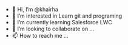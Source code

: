 - 👋 Hi, I’m @khairha
- 👀 I’m interested in Learn git and programing  
- 🌱 I’m currently learning Salesforce LWC
- 💞️ I’m looking to collaborate on ...
- 📫 How to reach me ...

<!---
khairha/khairha is a ✨ special ✨ repository because its `README.md` (this file) appears on your GitHub profile.
You can click the Preview link to take a look at your changes.
--->
